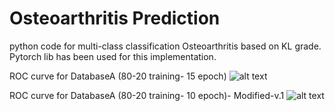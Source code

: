 # Osteoarthritis Prediction  

python code for multi-class classification Osteoarthritis based on KL grade. Pytorch lib has been used for this implementation. 

ROC curve for DatabaseA (80-20 training- 15 epoch)
![alt text](https://github.com/akazemtarghi/assignment3/blob/master/Figure_1.png)



ROC curve for DatabaseA (80-20 training- 10 epoch)- Modified-v.1
![alt text](https://github.com/akazemtarghi/assignment3/blob/master/Figure_2.png)




